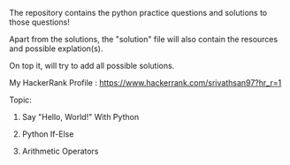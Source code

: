 The repository contains the python practice questions and solutions to those questions!

Apart from the solutions, the "solution" file will also contain the resources and possible explation(s).


On top it, will try to add all possible solutions.

My HackerRank Profile : https://www.hackerrank.com/srivathsan97?hr_r=1


Topic:

1. Say "Hello, World!" With Python

2. Python If-Else
3. Arithmetic Operators

